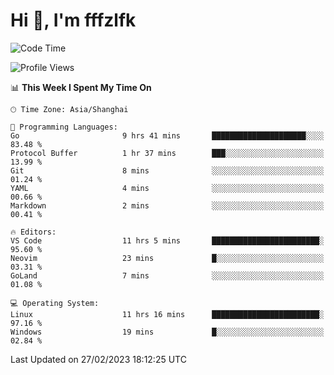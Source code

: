 # Hi 👋, I'm fffzlfk

<!--START_SECTION:waka-->
![Code Time](http://img.shields.io/badge/Code%20Time-55%20hrs%202%20mins-blue)

![Profile Views](http://img.shields.io/badge/Profile%20Views-7-blue)

📊 **This Week I Spent My Time On** 

```text
🕑︎ Time Zone: Asia/Shanghai

💬 Programming Languages: 
Go                       9 hrs 41 mins       █████████████████████░░░░   83.48 % 
Protocol Buffer          1 hr 37 mins        ███░░░░░░░░░░░░░░░░░░░░░░   13.99 % 
Git                      8 mins              ░░░░░░░░░░░░░░░░░░░░░░░░░   01.24 % 
YAML                     4 mins              ░░░░░░░░░░░░░░░░░░░░░░░░░   00.66 % 
Markdown                 2 mins              ░░░░░░░░░░░░░░░░░░░░░░░░░   00.41 % 

🔥 Editors: 
VS Code                  11 hrs 5 mins       ████████████████████████░   95.60 % 
Neovim                   23 mins             █░░░░░░░░░░░░░░░░░░░░░░░░   03.31 % 
GoLand                   7 mins              ░░░░░░░░░░░░░░░░░░░░░░░░░   01.08 % 

💻 Operating System: 
Linux                    11 hrs 16 mins      ████████████████████████░   97.16 % 
Windows                  19 mins             █░░░░░░░░░░░░░░░░░░░░░░░░   02.84 % 
```


 Last Updated on 27/02/2023 18:12:25 UTC
<!--END_SECTION:waka-->
